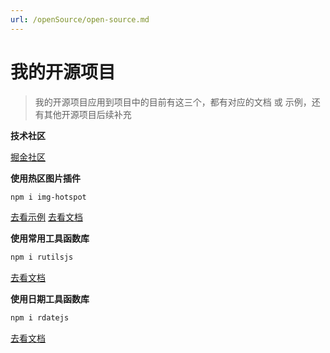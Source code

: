 ```yaml
---
url: /openSource/open-source.md
---
```

# 我的开源项目

> 我的开源项目应用到项目中的目前有这三个，都有对应的文档 或 示例，还有其他开源项目后续补充

**技术社区**

[掘金社区](https://juejin.cn/user/4212984287071710)

**使用热区图片插件**

```bash
npm i img-hotspot
```

[去看示例](https://codesandbox.io/p/sandbox/image-hotspot-tu-pian-re-qu-lkczjc) [去看文档](https://www.npmjs.com/package/img-hotspot)

**使用常用工具函数库**

```bash
npm i rutilsjs
```

[去看文档](https://shufei021.github.io/rutils/)

**使用日期工具函数库**

```bash
npm i rdatejs
```

[去看文档](https://shufei021.github.io/rdate/)

